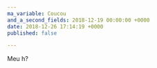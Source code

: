 ```yaml
---
ma_variable: Coucou
and_a_second_fields: 2018-12-19 00:00:00 +0000
date: 2018-12-26 17:14:19 +0000
published: false

---
```

Meu h?